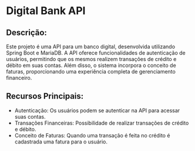 # Digital Bank API
## Descrição:

Este projeto é uma API para um banco digital, desenvolvida utilizando Spring Boot e MariaDB. A API oferece funcionalidades de autenticação de usuários, permitindo que os mesmos realizem transações de crédito e débito em suas contas. Além disso, o sistema incorpora o conceito de faturas, proporcionando uma experiência completa de gerenciamento financeiro.

## Recursos Principais:

- Autenticação: Os usuários podem se autenticar na API para acessar suas contas.
- Transações Financeiras: Possibilidade de realizar transações de crédito e débito.
- Conceito de Faturas: Quando uma transação é feita no crédito é cadastrada uma fatura para o usuário.
